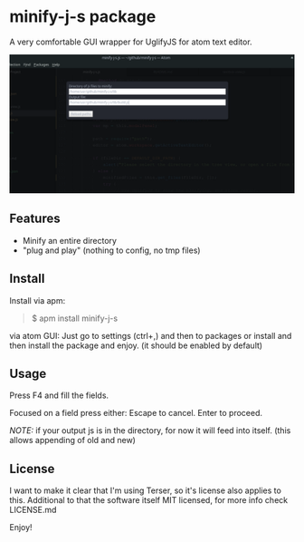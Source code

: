 # minify-j-s package

A very comfortable GUI wrapper for UglifyJS for atom text editor.

![screenshot](screenshot.png)

## Features

* Minify an entire directory
* "plug and play" (nothing to config, no tmp files)

## Install
Install via apm:
> $ apm install minify-j-s

via atom GUI:
Just go to settings (ctrl+,) and then to packages or install
and then install the package and enjoy. (it should be enabled by default)

## Usage
Press F4 and fill the fields.

Focused on a field press either:
Escape to cancel.
Enter to proceed.

*NOTE:* if your output js is in the directory, for now it will feed into itself. (this allows appending of old and new)

## License
I want to make it clear that I'm using Terser, so it's license also applies to this.
Additional to that the software itself MIT licensed, for more info check LICENSE.md

Enjoy!
